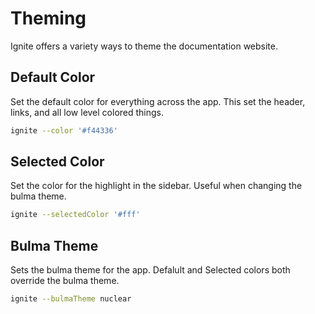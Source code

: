 # Theming

Ignite offers a variety ways to theme the documentation website.

## Default Color

Set the default color for everything across the app. This set the header, links, and all low level colored things.

```bash
ignite --color '#f44336'
```

## Selected Color

Set the color for the highlight in the sidebar. Useful when changing the bulma theme.

```bash
ignite --selectedColor '#fff'
```

## Bulma Theme

Sets the bulma theme for the app. Defalult and Selected colors both override the bulma theme.

```bash
ignite --bulmaTheme nuclear
```
